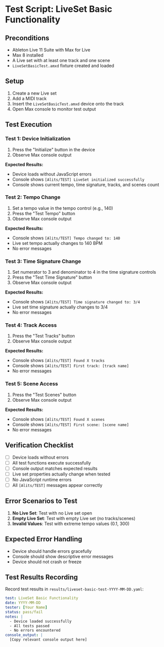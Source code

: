 # Test Script: LiveSet Basic Functionality

## Preconditions
- Ableton Live 11 Suite with Max for Live
- Max 8 installed
- A Live set with at least one track and one scene
- `LiveSetBasicTest.amxd` fixture created and loaded

## Setup
1. Create a new Live set
2. Add a MIDI track
3. Insert the `LiveSetBasicTest.amxd` device onto the track
4. Open Max console to monitor test output

## Test Execution

### Test 1: Device Initialization
1. Press the "Initialize" button in the device
2. Observe Max console output

**Expected Results:**
- Device loads without JavaScript errors
- Console shows `[Alits/TEST] LiveSet initialized successfully`
- Console shows current tempo, time signature, tracks, and scenes count

### Test 2: Tempo Change
1. Set a tempo value in the tempo control (e.g., 140)
2. Press the "Test Tempo" button
3. Observe Max console output

**Expected Results:**
- Console shows `[Alits/TEST] Tempo changed to: 140`
- Live set tempo actually changes to 140 BPM
- No error messages

### Test 3: Time Signature Change
1. Set numerator to 3 and denominator to 4 in the time signature controls
2. Press the "Test Time Signature" button
3. Observe Max console output

**Expected Results:**
- Console shows `[Alits/TEST] Time signature changed to: 3/4`
- Live set time signature actually changes to 3/4
- No error messages

### Test 4: Track Access
1. Press the "Test Tracks" button
2. Observe Max console output

**Expected Results:**
- Console shows `[Alits/TEST] Found X tracks`
- Console shows `[Alits/TEST] First track: [track name]`
- No error messages

### Test 5: Scene Access
1. Press the "Test Scenes" button
2. Observe Max console output

**Expected Results:**
- Console shows `[Alits/TEST] Found X scenes`
- Console shows `[Alits/TEST] First scene: [scene name]`
- No error messages

## Verification Checklist
- [ ] Device loads without errors
- [ ] All test functions execute successfully
- [ ] Console output matches expected results
- [ ] Live set properties actually change when tested
- [ ] No JavaScript runtime errors
- [ ] All `[Alits/TEST]` messages appear correctly

## Error Scenarios to Test
1. **No Live Set**: Test with no Live set open
2. **Empty Live Set**: Test with empty Live set (no tracks/scenes)
3. **Invalid Values**: Test with extreme tempo values (0.1, 300)

## Expected Error Handling
- Device should handle errors gracefully
- Console should show descriptive error messages
- Device should not crash or freeze

## Test Results Recording
Record test results in `results/liveset-basic-test-YYYY-MM-DD.yaml`:

```yaml
test: LiveSet Basic Functionality
date: YYYY-MM-DD
tester: [Your Name]
status: pass/fail
notes: |
  - Device loaded successfully
  - All tests passed
  - No errors encountered
console_output: |
  [Copy relevant console output here]
```
